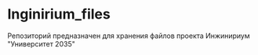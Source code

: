 # Inginirium_files

Репозиторий предназначен для хранения файлов проекта  Инжинириум "Университет 2035"
